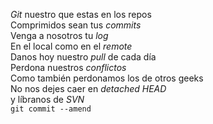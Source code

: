<p><em>Git</em> nuestro que estas en los repos<br /> Comprimidos sean tus <em>commits</em><br /> Venga a nosotros tu <em>log</em><br />
En el local como en el <em>remote</em><br />
Danos hoy nuestro <em>pull</em> de cada día<br /> Perdona nuestros <em>conflictos</em><br />
Como también perdonamos los de otros geeks<br /> No nos dejes caer en <em>detached HEAD</em><br /> y líbranos de <em>SVN</em><br />
<code>git commit --amend</code></p>
